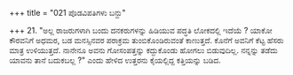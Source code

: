 +++
title = "021 ಪೊಡವಿಪತಿಗಳು ಬನ್ದು"

+++
21. "ಅಲ್ಲ ರಾಜರುಗಳಾಗಿ ಬಂದು ದನಕರುಗಳನ್ನು ಹಿಡಿಯುವ ಪದ್ಧತಿ ಲೋಕದಲ್ಲಿ ಇದೆಯೆ ? ಯಾಕೋ ಕೌರವನಿಗೆ ಅಧಮರ, ಬಡ ಮನಸ್ಸಿನವರ ಪರಾಕ್ರಮ ತುಂಬಿಕೊಂಡಿರುವಂತೆ ಕಾಣುತ್ತದೆ. ಕೊನೆಗೆ ಅವನಿಗೆ ಕೆಟ್ಟ ಹೆಸರು ಮಾತ್ರ ಉಳಿಯುತ್ತದೆ. ನಾನೇನೂ ಅವನು ಗೋಸಂಪತ್ತನ್ನು ಕದ್ದುಕೊಂಡು ಹೋಗಲು ಬಿಡುವುದಿಲ್ಲ. ನನ್ನನ್ನು ತಡೆದು ಯಾವನು ತಾನೆ ಬದುಕಬಲ್ಲ ?" ಎಂದು ಹೇಳಿದ ಉತ್ತರನು ಕೈಯಲ್ಲಿದ್ದ ಕತ್ತಿಯನ್ನು ಬಡಿದ.